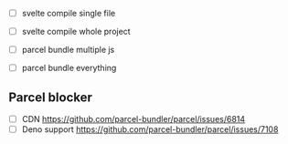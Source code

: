 
- [ ] svelte compile single file
- [ ] svelte compile whole project
- [ ] parcel bundle multiple js
- [ ] parcel bundle everything


## Parcel blocker

- [ ] CDN https://github.com/parcel-bundler/parcel/issues/6814
- [ ] Deno support https://github.com/parcel-bundler/parcel/issues/7108